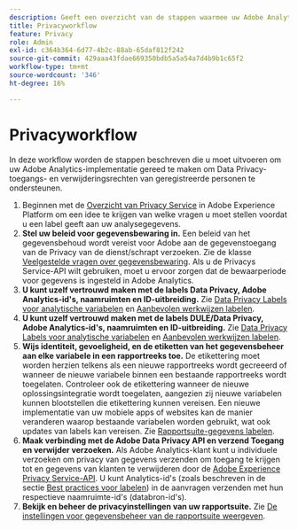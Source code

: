 ```yaml
---
description: Geeft een overzicht van de stappen waarmee uw Adobe Analytics-implementatie de toegang tot Data Privacy en verwijderingsrechten van de betrokkenen ondersteunt.
title: Privacyworkflow
feature: Privacy
role: Admin
exl-id: c364b364-6d77-4b2c-88ab-65daf812f242
source-git-commit: 429aaa43fdae669350bdb5a5a54a7d4b9b1c65f2
workflow-type: tm+mt
source-wordcount: '346'
ht-degree: 16%

---
```


# Privacyworkflow

In deze workflow worden de stappen beschreven die u moet uitvoeren om uw Adobe Analytics-implementatie gereed te maken om Data Privacy-toegangs- en verwijderingsrechten van geregistreerde personen te ondersteunen.

1. Beginnen met de [Overzicht van Privacy Service](https://experienceleague.adobe.com/docs/experience-platform/privacy/home.html) in Adobe Experience Platform om een idee te krijgen van welke vragen u moet stellen voordat u een label geeft aan uw analysegegevens.
1. **Stel uw beleid voor gegevensbewaring in.** Een beleid van het gegevensbehoud wordt vereist voor Adobe aan de gegevenstoegang van de Privacy van de dienst/schrapt verzoeken.  Zie de klasse [Veelgestelde vragen over gegevensbewaring](/help/technotes/data-retention.md). Als u de Privacys Service-API wilt gebruiken, moet u ervoor zorgen dat de bewaarperiode voor gegevens is ingesteld in Adobe Analytics.
1. **U kunt uzelf vertrouwd maken met de labels Data Privacy, Adobe Analytics-id&#39;s, naamruimten en ID-uitbreiding.** Zie [Data Privacy Labels voor analytische variabelen](/help/admin/admin/c-data-governance/data-labeling/gdpr-labels.md) en [Aanbevolen werkwijzen labelen](/help/admin/admin/c-data-governance/data-labeling/gdpr-analytics-ids.md).
1. **U kunt uzelf vertrouwd maken met de labels DULE/Data Privacy, Adobe Analytics-id&#39;s, naamruimten en ID-uitbreiding.** Zie [Data Privacy Labels voor analytische variabelen](/help/admin/admin/c-data-governance/data-labeling/gdpr-labels.md) en [Aanbevolen werkwijzen labelen](/help/admin/admin/c-data-governance/data-labeling/gdpr-analytics-ids.md).
1. **Wijs identiteit, gevoeligheid, en de etiketten van het gegevensbeheer aan elke variabele in een rapportreeks toe.** De etikettering moet worden herzien telkens als een nieuwe rapportreeks wordt gecreeerd of wanneer de nieuwe variabele binnen een bestaande rapportreeks wordt toegelaten. Controleer ook de etikettering wanneer de nieuwe oplossingsintegratie wordt toegelaten, aangezien zij nieuwe variabelen kunnen blootstellen die etikettering kunnen vereisen. Een nieuwe implementatie van uw mobiele apps of websites kan de manier veranderen waarop bestaande variabelen worden gebruikt, wat ook updates van labels kan vereisen. Zie [Rapportsuite-gegevens labelen](/help/admin/admin/c-data-governance/data-labeling/gdpr-namespaces.md).
1. **Maak verbinding met de Adobe Data Privacy API en verzend Toegang en verwijder verzoeken.** Als Adobe Analytics-klant kunt u individuele verzoeken om privacy van gegevens verzenden om toegang te krijgen tot en gegevens van klanten te verwijderen door de [Adobe Experience Privacy Service-API](https://experienceleague.adobe.com/docs/experience-platform/privacy/api/overview.html). U kunt Analytics-id&#39;s (zoals beschreven in de sectie [Best practices voor labelen](/help/admin/admin/c-data-governance/data-labeling/gdpr-analytics-ids.md)) in de aanvragen verzenden met hun respectieve naamruimte-id&#39;s (databron-id&#39;s).
1. **Bekijk en beheer de privacyinstellingen van uw rapportsuite.** Zie [De instellingen voor gegevensbeheer van de rapportsuite weergeven](/help/admin/admin/c-data-governance/data-labeling/gdpr-view-settings.md).
